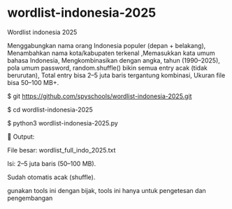 # wordlist-indonesia-2025
Wordlist indonesia 2025 

Menggabungkan nama orang Indonesia populer (depan + belakang), Menambahkan nama kota/kabupaten terkenal ,Memasukkan kata umum bahasa Indonesia, Mengkombinasikan dengan angka, tahun (1990–2025), pola umum password, random.shuffle() bikin semua entry acak (tidak berurutan), Total entry bisa 2–5 juta baris tergantung kombinasi, Ukuran file bisa 50–100 MB+.

$ git https://github.com/spyschools/wordlist-indonesia-2025.git

$ cd wordlist-indonesia-2025

$ python3 wordlist-indonesia-2025.py

📌 Output:

File besar: wordlist_full_indo_2025.txt

Isi: 2–5 juta baris (50–100 MB).

Sudah otomatis acak (shuffle).

gunakan tools ini dengan bijak, tools ini hanya untuk pengetesan dan pengembangan
